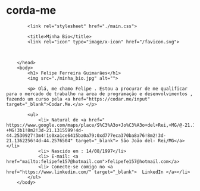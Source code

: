 # corda-me
<!DOCTYPE html>
<html lang="pt-br">
        <head>
            <meta charset="UTF-8">
            <meta http-equiv="X-UA-Compatible" content="IE=edge">
            <meta name="viewport" content="width=device-width, initial-scale=1.0">

            <link rel="stylesheet" href="./main.css">

            <title>Minha Bio</title>
            <link rel="icon" type="image/x-icon" href="/favicon.svg">
            
            
            
        </head>
        <body>
            <h1> Felipe Ferreira Guimarães</h1>
            <img src="./minha_bio.jpg" alt="">
            
            <p> Olá, me chamo Felipe . Estou a procurar de me qualificar para o mercado de trabalho na area de programação e desenvolvimentos , fazendo um curso pela <a href="https://codar.me/input" target="_blank">Codar.Me.</a> </p>
            
            <ul>
                <li> Natural de <a href=" https://www.google.com/maps/place/S%C3%A3o+Jo%C3%A3o+del+Rei,+MG/@-21.1159501,-44.3123554,13z/data=!3m1!4b1!4m13!1m7!3m6!1s0xa1c884f4eda713:0x2902ed1507185fc1!2sS%C3%A3o+Jo%C3%A3o+del+Rei+-+MG!3b1!8m2!3d-21.1315599!4d-44.2530927!3m4!1s0xa1ce6415ba0a79:0xd777eca370ba8a76!8m2!3d-21.1362256!4d-44.2576504" target="_blank"> São João del- Rei/MG</a> </li>
                <li> Nascido em : 14/08/1997</li>
                <li> E-mail: <a href="mailto:felipefe157@hotmail.com">felipefe157@hotmail.com</a>
                <li> Conecte-se comigo no <a href="https://www.linkedin.com/" target="_blank">  LinkedIn </a></li>
            </ul>
        </body>
</html>
